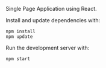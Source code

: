 Single Page Application using React.

Install and update dependencies with:
```
npm install
npm update
```

Run the development server with:
```
npm start
```
